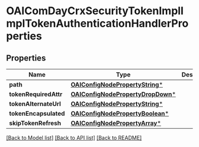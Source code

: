 # OAIComDayCrxSecurityTokenImplImplTokenAuthenticationHandlerProperties

## Properties
Name | Type | Description | Notes
------------ | ------------- | ------------- | -------------
**path** | [**OAIConfigNodePropertyString***](OAIConfigNodePropertyString.md) |  | [optional] 
**tokenRequiredAttr** | [**OAIConfigNodePropertyDropDown***](OAIConfigNodePropertyDropDown.md) |  | [optional] 
**tokenAlternateUrl** | [**OAIConfigNodePropertyString***](OAIConfigNodePropertyString.md) |  | [optional] 
**tokenEncapsulated** | [**OAIConfigNodePropertyBoolean***](OAIConfigNodePropertyBoolean.md) |  | [optional] 
**skipTokenRefresh** | [**OAIConfigNodePropertyArray***](OAIConfigNodePropertyArray.md) |  | [optional] 

[[Back to Model list]](../README.md#documentation-for-models) [[Back to API list]](../README.md#documentation-for-api-endpoints) [[Back to README]](../README.md)


